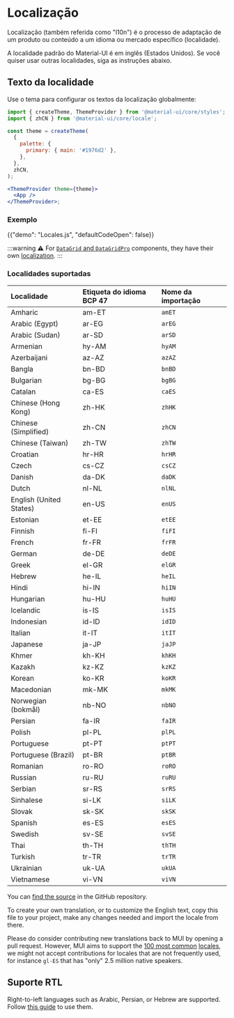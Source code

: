 # Localização

<p class="description">Localização (também referida como "l10n") é o processo de adaptação de um produto ou conteúdo a um idioma ou mercado específico (localidade).</p>

A localidade padrão do Material-UI é em inglês (Estados Unidos). Se você quiser usar outras localidades, siga as instruções abaixo.

## Texto da localidade

Use o tema para configurar os textos da localização globalmente:

```jsx
import { createTheme, ThemeProvider } from '@material-ui/core/styles';
import { zhCN } from '@material-ui/core/locale';

const theme = createTheme(
  {
    palette: {
      primary: { main: '#1976d2' },
    },
  },
  zhCN,
);

<ThemeProvider theme={theme}>
  <App />
</ThemeProvider>;
```

### Exemplo

{{"demo": "Locales.js", "defaultCodeOpen": false}}

:::warning ⚠️ For [`DataGrid` and `DataGridPro`](/x/react-data-grid/) components, they have their own [localization](/x/react-data-grid/localization/). :::

### Localidades suportadas

| Localidade              | Etiqueta do idioma BCP 47 | Nome da importação |
|:----------------------- |:------------------------- |:------------------ |
| Amharic                 | am-ET                     | `amET`             |
| Arabic (Egypt)          | ar-EG                     | `arEG`             |
| Arabic (Sudan)          | ar-SD                     | `arSD`             |
| Armenian                | hy-AM                     | `hyAM`             |
| Azerbaijani             | az-AZ                     | `azAZ`             |
| Bangla                  | bn-BD                     | `bnBD`             |
| Bulgarian               | bg-BG                     | `bgBG`             |
| Catalan                 | ca-ES                     | `caES`             |
| Chinese (Hong Kong)     | zh-HK                     | `zhHK`             |
| Chinese (Simplified)    | zh-CN                     | `zhCN`             |
| Chinese (Taiwan)        | zh-TW                     | `zhTW`             |
| Croatian                | hr-HR                     | `hrHR`             |
| Czech                   | cs-CZ                     | `csCZ`             |
| Danish                  | da-DK                     | `daDK`             |
| Dutch                   | nl-NL                     | `nlNL`             |
| English (United States) | en-US                     | `enUS`             |
| Estonian                | et-EE                     | `etEE`             |
| Finnish                 | fi-FI                     | `fiFI`             |
| French                  | fr-FR                     | `frFR`             |
| German                  | de-DE                     | `deDE`             |
| Greek                   | el-GR                     | `elGR`             |
| Hebrew                  | he-IL                     | `heIL`             |
| Hindi                   | hi-IN                     | `hiIN`             |
| Hungarian               | hu-HU                     | `huHU`             |
| Icelandic               | is-IS                     | `isIS`             |
| Indonesian              | id-ID                     | `idID`             |
| Italian                 | it-IT                     | `itIT`             |
| Japanese                | ja-JP                     | `jaJP`             |
| Khmer                   | kh-KH                     | `khKH`             |
| Kazakh                  | kz-KZ                     | `kzKZ`             |
| Korean                  | ko-KR                     | `koKR`             |
| Macedonian              | mk-MK                     | `mkMK`             |
| Norwegian (bokmål)      | nb-NO                     | `nbNO`             |
| Persian                 | fa-IR                     | `faIR`             |
| Polish                  | pl-PL                     | `plPL`             |
| Portuguese              | pt-PT                     | `ptPT`             |
| Portuguese (Brazil)     | pt-BR                     | `ptBR`             |
| Romanian                | ro-RO                     | `roRO`             |
| Russian                 | ru-RU                     | `ruRU`             |
| Serbian                 | sr-RS                     | `srRS`             |
| Sinhalese               | si-LK                     | `siLK`             |
| Slovak                  | sk-SK                     | `skSK`             |
| Spanish                 | es-ES                     | `esES`             |
| Swedish                 | sv-SE                     | `svSE`             |
| Thai                    | th-TH                     | `thTH`             |
| Turkish                 | tr-TR                     | `trTR`             |
| Ukrainian               | uk-UA                     | `ukUA`             |
| Vietnamese              | vi-VN                     | `viVN`             |

<!-- #default-branch-switch -->

You can [find the source](https://github.com/mui/material-ui/blob/master/packages/mui-material/src/locale/index.ts) in the GitHub repository.

To create your own translation, or to customize the English text, copy this file to your project, make any changes needed and import the locale from there.

Please do consider contributing new translations back to MUI by opening a pull request. However, MUI aims to support the [100 most common](https://en.wikipedia.org/wiki/List_of_languages_by_number_of_native_speakers) [locales](https://www.ethnologue.com/guides/ethnologue200), we might not accept contributions for locales that are not frequently used, for instance `gl-ES` that has "only" 2.5 million native speakers.

## Suporte RTL

Right-to-left languages such as Arabic, Persian, or Hebrew are supported. Follow [this guide](/material-ui/guides/right-to-left/) to use them.
